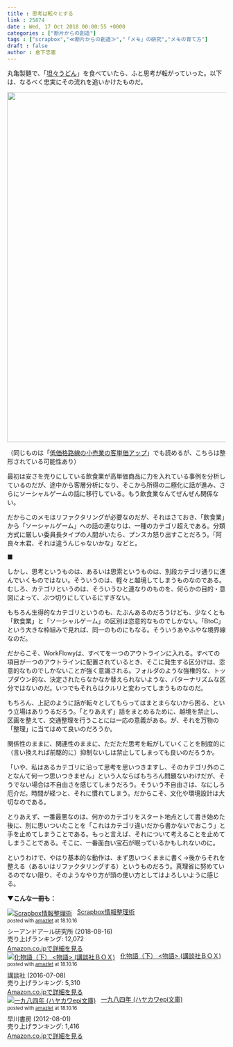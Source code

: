 ```yaml
---
title : 思考は転々とする
link : 25874
date : Wed, 17 Oct 2018 00:00:55 +0000
categories : ["断片からの創造"]
tags : ["scrapbox","≪断片からの創造≫","「メモ」の研究","メモの育て方"]
draft : false
author : 倉下忠憲
---
```


丸亀製麺で、「<a href="https://scrapbox.io/rashitaobj/%E4%B8%B8%E4%BA%80%E8%A3%BD%E9%BA%BA%E3%81%AE%E3%81%86%E3%81%BE%E8%BE%9B%E5%9D%A6%E3%80%85%E3%81%86%E3%81%A9%E3%82%93">坦々うどん</a>」を食べていたら、ふと思考が転がっていった。以下は、なるべく忠実にその流れを追いかけたものだ。

<a href="https://rashita.net/blog/?attachment_id=25875" rel="attachment wp-att-25875"><img src="https://rashita.net/blog/wp-content/uploads/2018/10/screenshot-45.png" alt="" width="947" height="805" class="alignnone size-full wp-image-25875" /></a>

（同じものは「<a href="https://scrapbox.io/rashitamemo/低価格路線の小売業の客単価アップ">低価格路線の小売業の客単価アップ</a>」でも読めるが、こちらは整形されている可能性あり）

最初は安さを売りにしている飲食業が高単価商品に力を入れている事例を分析しているのだが、途中から客層分析になり、そこから所得の二極化に話が進み、さらにソーシャルゲームの話に移行している。もう飲食業なんてぜんぜん関係ない。

だからこのメモはリファクタリングが必要なのだが、それはさておき、「飲食業」から「ソーシャルゲーム」への話の連なりは、一種のカテゴリ超えである。分類方式に厳しい委員長タイプの人間がいたら、プンスカ怒り出すことだろう。「阿良々木君、それは違うんじゃないかな」などと。

■

しかし、思考というものは、あるいは思索というものは、別段カテゴリ通りに進んでいくものではない。そういうのは、軽々と越境してしまうものなのである。むしろ、カテゴリというのは、そういうひと連なりのものを、何らかの目的・意図によって、ぶつ切りにしているにすぎない。

もちろん生得的なカテゴリというのも、たぶんあるのだろうけども、少なくとも「飲食業」と「ソーシャルゲーム」の区別は恣意的なものでしかない。「BtoC」という大きな枠組みで見れば、同一のものにもなる。そういうあやふやな境界線なのだ。

だからこそ、WorkFlowyは、すべてを一つのアウトラインに入れる。すべての項目が一つのアウトラインに配置されているとき、そこに発生する区分けは、恣意的なものでしかないことが強く意識される。フォルダのような強権的な、トップダウン的な、決定されたらなかなか替えられないような、パターナリズムな区分ではないのだ。いつでもそれらはクルリと変わってしまうものなのだ。

もちろん、上記のように話が転々としてもらってはまとまらないから困る、という立場はありうるだろう。「とりあえず」話をまとめるために、越境を禁止し、区画を整えて、交通整理を行うことには一応の意義がある。が、それを万物の「整理」に当てはめて良いのだろうか。

関係性のままに、関連性のままに、ただただ思考を転がしていくことを制度的に（言い換えれば前駆的に）抑制ないしは禁止してしまっても良いのだろうか。

「いや、私はあるカテゴリに沿って思考を思いつきますし、そのカテゴリ外のことなんて何一つ思いつきません」という人ならばもちろん問題ないわけだが、そうでない場合は不自由さを感じてしまうだろう。そういう不自由さは、なにしろ厄介だ。時間が経つと、それに慣れてしまう。だからこそ、文化や環境設計は大切なのである。

とりあえず、一番最悪なのは、何かのカテゴリをスタート地点として書き始めた後に、別に思いついたことを「これはカテゴリ違いだから書かないでおこう」と手を止めてしまうことである。もっと言えば、それについて考えることを止めてしまうことである。そこに、一番面白い宝石が眠っているかもしれないのに。

というわけで、やはり基本的な動作は、まず思いつくままに書く→後からそれを整える（あるいはリファクタリングする）というものだろう。真理省に努めているのでない限り、そのようなやり方が頭の使い方としてはよろしいように感じる。

<strong>▼こんな一冊も：</strong>

<div class="amazlet-box" style="margin-bottom:0px;"><div class="amazlet-image" style="float:left;margin:0px 12px 1px 0px;"><a href="http://www.amazon.co.jp/exec/obidos/ASIN/B07GJFBWWZ/rashita1000-22/ref=nosim/" name="amazletlink" target="_blank"><img src="https://images-fe.ssl-images-amazon.com/images/I/51yMZ%2BQU40L._SL160_.jpg" alt="Scrapbox情報整理術" style="border: none;" /></a></div><div class="amazlet-info" style="line-height:120%; margin-bottom: 10px"><div class="amazlet-name" style="margin-bottom:10px;line-height:120%"><a href="http://www.amazon.co.jp/exec/obidos/ASIN/B07GJFBWWZ/rashita1000-22/ref=nosim/" name="amazletlink" target="_blank">Scrapbox情報整理術</a><div class="amazlet-powered-date" style="font-size:80%;margin-top:5px;line-height:120%">posted with <a href="http://www.amazlet.com/" title="amazlet" target="_blank">amazlet</a> at 18.10.16</div></div><div class="amazlet-detail">シーアンドアール研究所 (2018-08-16)<br />売り上げランキング: 12,072<br /></div><div class="amazlet-sub-info" style="float: left;"><div class="amazlet-link" style="margin-top: 5px"><a href="http://www.amazon.co.jp/exec/obidos/ASIN/B07GJFBWWZ/rashita1000-22/ref=nosim/" name="amazletlink" target="_blank">Amazon.co.jpで詳細を見る</a></div></div></div><div class="amazlet-footer" style="clear: left"></div></div>

<div class="amazlet-box" style="margin-bottom:0px;"><div class="amazlet-image" style="float:left;margin:0px 12px 1px 0px;"><a href="http://www.amazon.co.jp/exec/obidos/ASIN/B01GTEB2UC/rashita1000-22/ref=nosim/" name="amazletlink" target="_blank"><img src="https://images-fe.ssl-images-amazon.com/images/I/51wrf-PcqhL._SL160_.jpg" alt="化物語（下） <物語> (講談社ＢＯＸ)" style="border: none;" /></a></div><div class="amazlet-info" style="line-height:120%; margin-bottom: 10px"><div class="amazlet-name" style="margin-bottom:10px;line-height:120%"><a href="http://www.amazon.co.jp/exec/obidos/ASIN/B01GTEB2UC/rashita1000-22/ref=nosim/" name="amazletlink" target="_blank">化物語（下） <物語> (講談社ＢＯＸ)</a><div class="amazlet-powered-date" style="font-size:80%;margin-top:5px;line-height:120%">posted with <a href="http://www.amazlet.com/" title="amazlet" target="_blank">amazlet</a> at 18.10.16</div></div><div class="amazlet-detail">講談社 (2016-07-08)<br />売り上げランキング: 5,310<br /></div><div class="amazlet-sub-info" style="float: left;"><div class="amazlet-link" style="margin-top: 5px"><a href="http://www.amazon.co.jp/exec/obidos/ASIN/B01GTEB2UC/rashita1000-22/ref=nosim/" name="amazletlink" target="_blank">Amazon.co.jpで詳細を見る</a></div></div></div><div class="amazlet-footer" style="clear: left"></div></div>

<div class="amazlet-box" style="margin-bottom:0px;"><div class="amazlet-image" style="float:left;margin:0px 12px 1px 0px;"><a href="http://www.amazon.co.jp/exec/obidos/ASIN/B009DEMC8W/rashita1000-22/ref=nosim/" name="amazletlink" target="_blank"><img src="https://images-fe.ssl-images-amazon.com/images/I/41dWu6kIsCL._SL160_.jpg" alt="一九八四年 (ハヤカワepi文庫)" style="border: none;" /></a></div><div class="amazlet-info" style="line-height:120%; margin-bottom: 10px"><div class="amazlet-name" style="margin-bottom:10px;line-height:120%"><a href="http://www.amazon.co.jp/exec/obidos/ASIN/B009DEMC8W/rashita1000-22/ref=nosim/" name="amazletlink" target="_blank">一九八四年 (ハヤカワepi文庫)</a><div class="amazlet-powered-date" style="font-size:80%;margin-top:5px;line-height:120%">posted with <a href="http://www.amazlet.com/" title="amazlet" target="_blank">amazlet</a> at 18.10.16</div></div><div class="amazlet-detail">早川書房 (2012-08-01)<br />売り上げランキング: 1,416<br /></div><div class="amazlet-sub-info" style="float: left;"><div class="amazlet-link" style="margin-top: 5px"><a href="http://www.amazon.co.jp/exec/obidos/ASIN/B009DEMC8W/rashita1000-22/ref=nosim/" name="amazletlink" target="_blank">Amazon.co.jpで詳細を見る</a></div></div></div><div class="amazlet-footer" style="clear: left"></div></div>


